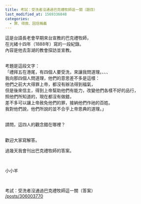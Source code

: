 ```yaml
---
title: 考試：受洗者沒通過巴克禮牧師這一關（題目）
last_modified_at: 1569336848
categories:
  - 罪、得救、因信稱義
---
```


<p>這是台語長老會早期來台宣教的巴克禮牧師，<br>
在光緒十四年（1888年）寫的一段紀錄。<br>
內容是他去澎湖的教會探訪並宣教。</p>

<p><br>
考題是這段文字：<br>
「禮拜五在港尾，有四個人要受洗，來讓我問道理。、、、<br>
我向那四個人問道理，他們的意思差不多是這樣：<br>
他們之前大大得罪上帝，都沒有辦法得到福氣，<br>
但是後來信主，得到上帝幫助他們有能力，改變他們各樣不好的品行，<br>
照他們所知道的，現在都沒有做錯，<br>
差不多可以讓上帝赦免他們的罪，接納他們作祂的百姓。<br>
我對他們說，他們所說的並不合乎上帝恩典的道理。」</p>

<p><br>
請問，這四人的觀念錯在哪裡？</p>

<p><br>
歡迎大家寫解答。</p>

<p>過幾天我會刊出巴克禮牧師的答案。</p>

<p>&nbsp;</p>

<p>小小羊</p>

<p>&nbsp;</p>

<p>考試：受洗者沒通過巴克禮牧師這一關（答案）<br>
<a href="/posts/306003770" target="_blank">/posts/306003770</a></p>

<p>&nbsp;</p>

<p>&nbsp;</p>

<p>&nbsp;</p>

<p>&nbsp;</p>

